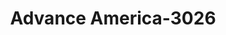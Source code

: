 ---
f_zip-code: 49431
f_state-code: MI
title: Advance America-3026
f_phone: 231-843-1144
f_city-only: Ludington
f_address: 4928 West Ushighway 10 Ludington
f_location-unique-id: '3026'
slug: advance-america-3026
updated-on: '2024-05-30T13:46:58.046Z'
created-on: '2024-05-30T13:36:59.803Z'
published-on: '2024-05-30T13:54:32.469Z'
f_city-state: cms/city/ludington-mi.md
f_company: cms/company/advance-america.md
f_state: cms/state/michigan.md
layout: '[payday-loan].html'
tags: payday-loan
---